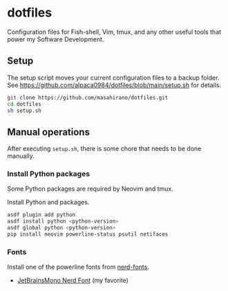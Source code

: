 # dotfiles

Configuration files for Fish-shell, Vim, tmux, and any other useful tools that power my Software Development.

## Setup

The setup script moves your current configuration files to a backup folder. See https://github.com/alpaca0984/dotfiles/blob/main/setup.sh for details.
```sh
git clone https://github.com/masahirano/dotfiles.git
cd dotfiles
sh setup.sh
```

## Manual operations

After executing `setup.sh`, there is some chore that needs to be done manually.

### Install Python packages

Some Python packages are required by Neovim and tmux.

Install Python and packages.
```sh
asdf plugin add python
asdf install python <python-version>
asdf global python <python-version>
pip install neovim powerline-status psutil netifaces
```

### Fonts

Install one of the powerline fonts from [nerd-fonts](https://github.com/ryanoasis/nerd-fonts).
- [JetBrainsMono Nerd Font](https://github.com/ryanoasis/nerd-fonts/tree/master/patched-fonts/JetBrainsMono) (my favorite)
